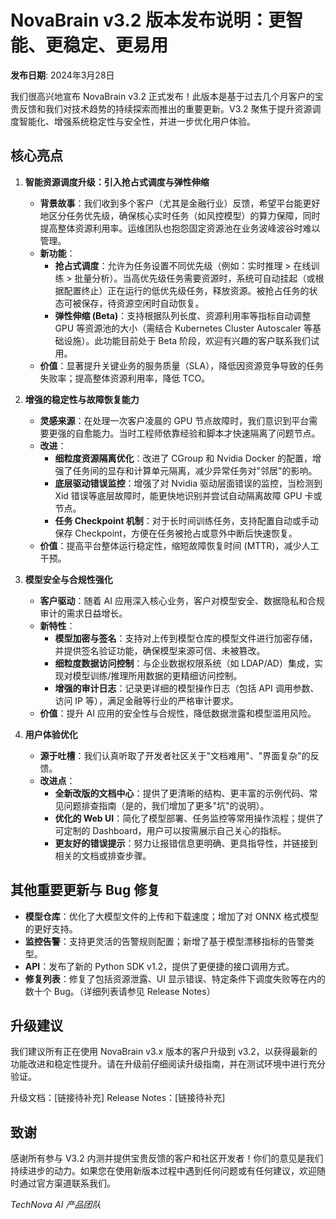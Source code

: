 # NovaBrain v3.2 版本发布说明：更智能、更稳定、更易用

**发布日期**: 2024年3月28日

我们很高兴地宣布 NovaBrain v3.2 正式发布！此版本是基于过去几个月客户的宝贵反馈和我们对技术趋势的持续探索而推出的重要更新。V3.2 聚焦于提升资源调度智能化、增强系统稳定性与安全性，并进一步优化用户体验。

## 核心亮点

1.  **智能资源调度升级：引入抢占式调度与弹性伸缩**
    *   **背景故事**：我们收到多个客户（尤其是金融行业）反馈，希望平台能更好地区分任务优先级，确保核心实时任务（如风控模型）的算力保障，同时提高整体资源利用率。运维团队也抱怨固定资源池在业务波峰波谷时难以管理。
    *   **新功能**：
        *   **抢占式调度**：允许为任务设置不同优先级（例如：实时推理 > 在线训练 > 批量分析）。当高优先级任务需要资源时，系统可自动挂起（或根据配置终止）正在运行的低优先级任务，释放资源。被抢占任务的状态可被保存，待资源空闲时自动恢复。
        *   **弹性伸缩 (Beta)**：支持根据队列长度、资源利用率等指标自动调整 GPU 等资源池的大小（需结合 Kubernetes Cluster Autoscaler 等基础设施）。此功能目前处于 Beta 阶段，欢迎有兴趣的客户联系我们试用。
    *   **价值**：显著提升关键业务的服务质量（SLA），降低因资源竞争导致的任务失败率；提高整体资源利用率，降低 TCO。

2.  **增强的稳定性与故障恢复能力**
    *   **灵感来源**：在处理一次客户凌晨的 GPU 节点故障时，我们意识到平台需要更强的自愈能力。当时工程师依靠经验和脚本才快速隔离了问题节点。
    *   **改进**：
        *   **细粒度资源隔离优化**：改进了 CGroup 和 Nvidia Docker 的配置，增强了任务间的显存和计算单元隔离，减少异常任务对"邻居"的影响。
        *   **底层驱动错误监控**：增强了对 Nvidia 驱动层面错误的监控，当检测到 Xid 错误等底层故障时，能更快地识别并尝试自动隔离故障 GPU 卡或节点。
        *   **任务 Checkpoint 机制**：对于长时间训练任务，支持配置自动或手动保存 Checkpoint，方便在任务被抢占或意外中断后快速恢复。
    *   **价值**：提高平台整体运行稳定性，缩短故障恢复时间 (MTTR)，减少人工干预。

3.  **模型安全与合规性强化**
    *   **客户驱动**：随着 AI 应用深入核心业务，客户对模型安全、数据隐私和合规审计的需求日益增长。
    *   **新特性**：
        *   **模型加密与签名**：支持对上传到模型仓库的模型文件进行加密存储，并提供签名验证功能，确保模型来源可信、未被篡改。
        *   **细粒度数据访问控制**：与企业数据权限系统（如 LDAP/AD）集成，实现对模型训练/推理所用数据的更精细访问控制。
        *   **增强的审计日志**：记录更详细的模型操作日志（包括 API 调用参数、访问 IP 等），满足金融等行业的严格审计要求。
    *   **价值**：提升 AI 应用的安全性与合规性，降低数据泄露和模型滥用风险。

4.  **用户体验优化**
    *   **源于吐槽**：我们认真听取了开发者社区关于"文档难用"、"界面复杂"的反馈。
    *   **改进点**：
        *   **全新改版的文档中心**：提供了更清晰的结构、更丰富的示例代码、常见问题排查指南（是的，我们增加了更多"坑"的说明）。
        *   **优化的 Web UI**：简化了模型部署、任务监控等常用操作流程；提供了可定制的 Dashboard，用户可以按需展示自己关心的指标。
        *   **更友好的错误提示**：努力让报错信息更明确、更具指导性，并链接到相关的文档或排查步骤。

## 其他重要更新与 Bug 修复

*   **模型仓库**：优化了大模型文件的上传和下载速度；增加了对 ONNX 格式模型的更好支持。
*   **监控告警**：支持更灵活的告警规则配置；新增了基于模型漂移指标的告警类型。
*   **API**：发布了新的 Python SDK v1.2，提供了更便捷的接口调用方式。
*   **修复列表**：修复了包括资源泄露、UI 显示错误、特定条件下调度失败等在内的数十个 Bug。（详细列表请参见 Release Notes）

## 升级建议

我们建议所有正在使用 NovaBrain v3.x 版本的客户升级到 v3.2，以获得最新的功能改进和稳定性提升。请在升级前仔细阅读升级指南，并在测试环境中进行充分验证。

升级文档：[链接待补充]
Release Notes：[链接待补充]

## 致谢

感谢所有参与 V3.2 内测并提供宝贵反馈的客户和社区开发者！你们的意见是我们持续进步的动力。如果您在使用新版本过程中遇到任何问题或有任何建议，欢迎随时通过官方渠道联系我们。

*TechNova AI 产品团队* 